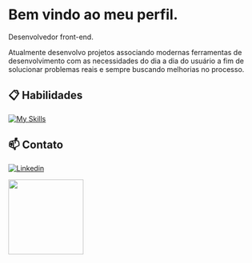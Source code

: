 # Bem vindo ao meu perfil.

Desenvolvedor front-end.

Atualmente desenvolvo projetos associando modernas ferramentas de desenvolvimento com as necessidades do dia a dia do usuário a fim de solucionar problemas reais e sempre buscando melhorias no processo.

## 📋 Habilidades

[![My Skills](https://skillicons.dev/icons?i=javascript,html,css,typescript,react,nextjs,tailwind,sass,styledcomponents)](https://skillicons.dev)

## 📫 Contato

[![Linkedin](https://skillicons.dev/icons?i=linkedin)](https://www.linkedin.com/in/gustavro/)


<img height="150em" src="https://github-readme-stats-ten-gilt.vercel.app/api/top-langs/?username=gustavros&layout=compact&theme=dracula">
